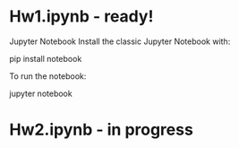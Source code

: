# Hw1.ipynb - ready!

Jupyter Notebook
Install the classic Jupyter Notebook with:

pip install notebook

To run the notebook:

jupyter notebook

# Hw2.ipynb - in progress
